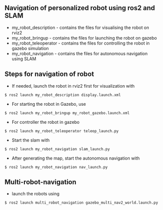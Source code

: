 ## Navigation of personalized robot using ros2 and SLAM 

* my_robot_description - contains the files for visualising the robot on rviz2
* my_robot_bringup - contains the files for launching the robot on gazebo
* my_robot_teleoperator - contains the files for controlling the robot in gazebo simulation
* my_robot_navigation - contains the files for autonomous navigation using SLAM

## Steps for navigation of robot

* If needed, launch the robot in rviz2 first for visualization with
```
$ ros2 launch my_robot_description display.launch.xml
```

* For starting the robot in Gazebo, use
```
$ ros2 launch my_robot_bringup my_robot_gazebo.launch.xml
```

* For controller the robot in gazebo
```
$ ros2 launch my_robot_teleoperator teleop_launch.py
```

* Start the slam with
```
$ ros2 launch my_robot_navigation slam_launch.py
```

* After generating the map, start the autonomous navigation with
```
$ ros2 launch my_robot_navigation nav_launch.py
```

## Multi-robot-navigation

* launch the robots using
```
$ ros2 launch multi_robot_navigation gazebo_multi_nav2_world.launch.py
```

